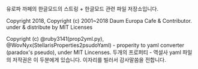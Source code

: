 유로파 까페의 한글모드의 스트링 + 한글모드 관련 파일 저장소입니다.

Copyright 2018, Copyright (c) 2001~2018 Daum Europa Cafe & Contributor. under & distribute by MIT Licenses

Copyright (c) @ruby3141(prop2yml.py), @WovNyx(StellarisProperties2psudoYaml) - properity to yaml converter (paradox's pseudo), under MIT Lincenses.
두개의 프로퍼티 - 역설사 yaml 파일의 저작권은 이 두분에게 있습니다. 이자리를 빌러서 감사말씀을 전합니다.
